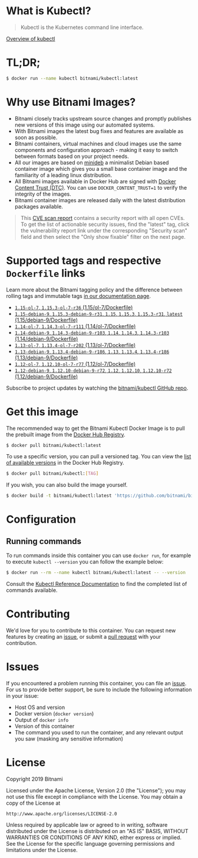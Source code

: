 
# What is Kubectl?

> Kubectl is the Kubernetes command line interface.

[Overview of kubectl](https://kubernetes.io/docs/reference/kubectl/overview/)

# TL;DR;

```bash
$ docker run --name kubectl bitnami/kubectl:latest
```

# Why use Bitnami Images?

* Bitnami closely tracks upstream source changes and promptly publishes new versions of this image using our automated systems.
* With Bitnami images the latest bug fixes and features are available as soon as possible.
* Bitnami containers, virtual machines and cloud images use the same components and configuration approach - making it easy to switch between formats based on your project needs.
* All our images are based on [minideb](https://github.com/bitnami/minideb) a minimalist Debian based container image which gives you a small base container image and the familiarity of a leading linux distribution.
* All Bitnami images available in Docker Hub are signed with [Docker Content Trust (DTC)](https://docs.docker.com/engine/security/trust/content_trust/). You can use `DOCKER_CONTENT_TRUST=1` to verify the integrity of the images.
* Bitnami container images are released daily with the latest distribution packages available.


> This [CVE scan report](https://quay.io/repository/bitnami/kubectl?tab=tags) contains a security report with all open CVEs. To get the list of actionable security issues, find the "latest" tag, click the vulnerability report link under the corresponding "Security scan" field and then select the "Only show fixable" filter on the next page.

# Supported tags and respective `Dockerfile` links

Learn more about the Bitnami tagging policy and the difference between rolling tags and immutable tags [in our documentation page](https://docs.bitnami.com/containers/how-to/understand-rolling-tags-containers/).


* [`1.15-ol-7`, `1.15.3-ol-7-r36` (1.15/ol-7/Dockerfile)](https://github.com/bitnami/bitnami-docker-kubectl/blob/1.15.3-ol-7-r36/1.15/ol-7/Dockerfile)
* [`1.15-debian-9`, `1.15.3-debian-9-r31`, `1.15`, `1.15.3`, `1.15.3-r31`, `latest` (1.15/debian-9/Dockerfile)](https://github.com/bitnami/bitnami-docker-kubectl/blob/1.15.3-debian-9-r31/1.15/debian-9/Dockerfile)
* [`1.14-ol-7`, `1.14.3-ol-7-r111` (1.14/ol-7/Dockerfile)](https://github.com/bitnami/bitnami-docker-kubectl/blob/1.14.3-ol-7-r111/1.14/ol-7/Dockerfile)
* [`1.14-debian-9`, `1.14.3-debian-9-r103`, `1.14`, `1.14.3`, `1.14.3-r103` (1.14/debian-9/Dockerfile)](https://github.com/bitnami/bitnami-docker-kubectl/blob/1.14.3-debian-9-r103/1.14/debian-9/Dockerfile)
* [`1.13-ol-7`, `1.13.4-ol-7-r202` (1.13/ol-7/Dockerfile)](https://github.com/bitnami/bitnami-docker-kubectl/blob/1.13.4-ol-7-r202/1.13/ol-7/Dockerfile)
* [`1.13-debian-9`, `1.13.4-debian-9-r186`, `1.13`, `1.13.4`, `1.13.4-r186` (1.13/debian-9/Dockerfile)](https://github.com/bitnami/bitnami-docker-kubectl/blob/1.13.4-debian-9-r186/1.13/debian-9/Dockerfile)
* [`1.12-ol-7`, `1.12.10-ol-7-r77` (1.12/ol-7/Dockerfile)](https://github.com/bitnami/bitnami-docker-kubectl/blob/1.12.10-ol-7-r77/1.12/ol-7/Dockerfile)
* [`1.12-debian-9`, `1.12.10-debian-9-r72`, `1.12`, `1.12.10`, `1.12.10-r72` (1.12/debian-9/Dockerfile)](https://github.com/bitnami/bitnami-docker-kubectl/blob/1.12.10-debian-9-r72/1.12/debian-9/Dockerfile)

Subscribe to project updates by watching the [bitnami/kubectl GitHub repo](https://github.com/bitnami/bitnami-docker-kubectl).

# Get this image

The recommended way to get the Bitnami Kubectl Docker Image is to pull the prebuilt image from the [Docker Hub Registry](https://hub.docker.com/r/bitnami/kubectl).

```bash
$ docker pull bitnami/kubectl:latest
```

To use a specific version, you can pull a versioned tag. You can view the [list of available versions](https://hub.docker.com/r/bitnami/kubectl/tags/) in the Docker Hub Registry.

```bash
$ docker pull bitnami/kubectl:[TAG]
```

If you wish, you can also build the image yourself.

```bash
$ docker build -t bitnami/kubectl:latest 'https://github.com/bitnami/bitnami-docker-kubectl.git#master:1.15/debian-9'
```

# Configuration

## Running commands

To run commands inside this container you can use `docker run`, for example to execute `kubectl --version` you can follow the example below:

```bash
$ docker run --rm --name kubectl bitnami/kubectl:latest -- --version
```

Consult the [Kubectl Reference Documentation](https://kubernetes.io/docs/reference/generated/kubectl/kubectl-commands) to find the completed list of commands available.

# Contributing

We'd love for you to contribute to this container. You can request new features by creating an [issue](https://github.com/bitnami/bitnami-docker-kubectl/issues), or submit a [pull request](https://github.com/bitnami/bitnami-docker-kubectl/pulls) with your contribution.

# Issues

If you encountered a problem running this container, you can file an [issue](https://github.com/bitnami/bitnami-docker-kubectl/issues). For us to provide better support, be sure to include the following information in your issue:

- Host OS and version
- Docker version (`docker version`)
- Output of `docker info`
- Version of this container
- The command you used to run the container, and any relevant output you saw (masking any sensitive information)

# License

Copyright 2019 Bitnami

Licensed under the Apache License, Version 2.0 (the "License");
you may not use this file except in compliance with the License.
You may obtain a copy of the License at

    http://www.apache.org/licenses/LICENSE-2.0

Unless required by applicable law or agreed to in writing, software
distributed under the License is distributed on an "AS IS" BASIS,
WITHOUT WARRANTIES OR CONDITIONS OF ANY KIND, either express or implied.
See the License for the specific language governing permissions and
limitations under the License.

